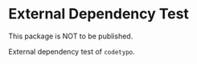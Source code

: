 # External Dependency Test

This package is NOT to be published.

External dependency test of `codetypo`.
